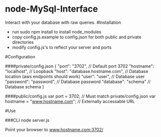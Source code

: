 node-MySql-Interface
====================

Interact with your database with raw queries.
#Installation

- run sudo npm install to install node\_modules
- copy config.js.example to config.json for both public and private directories
- modify config.js's to reflect your server and ports

#Configuration

####private/config.json
    {
    "port": "3702",                     // Default port 3702
    "hostname": "localhost",            // Loopback
    "host": "database.hostname.com",    // Database location (aws endpoints should work)
    "user": "user",                     // Database user
    "password": "password",             // Database password
    "database": "schema"                // Database schema
    }
    
####public/config.js
    var port = 3702;                        // Must match private/config.json
    var hostname = "www.hostname.com";       // Externally accessable URL

#Use

###CLI
    node server.js

Point your browser to www.hostname.com:3702/

